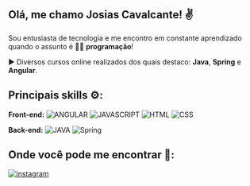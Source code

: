 ## Olá, me chamo Josias Cavalcante! ✌️ 
Sou entusiasta de tecnologia e me encontro em constante aprendizado quando o assunto é 👨‍💻 **programação**!

▶️ Diversos cursos online realizados dos quais destaco: **Java**, **Spring** e **Angular**.

## Principais skills ⚙️:

**Front-end:**
![ANGULAR](https://img.shields.io/badge/angular-C3002F?style=for-the-badge&logo=angular&logoColor=white)
![JAVASCRIPT](https://img.shields.io/badge/javascript-F7E018?style=for-the-badge&logo=javascript&logoColor=2E2D2B)
![HTML](https://img.shields.io/badge/HTML 5-E44D26?style=for-the-badge&logo=html5&logoColor=white)
![CSS](https://img.shields.io/badge/CSS 3-006BC0?style=for-the-badge&logo=css3&logoColor=white)
 

**Back-end:** 
![JAVA](https://img.shields.io/badge/Java-EC2025?style=for-the-badge&logo=&logoColor=white)
![Spring](https://img.shields.io/badge/Spring Framework-67AA3B?style=for-the-badge&logo=Spring&logoColor=white)

## Onde você pode me encontrar 👀:

[![instagram](https://img.shields.io/badge/instagram-ec133b?style=for-the-badge&logo=instagram&logoColor=white)](https://www.instagram.com/jcsnjdev/)
